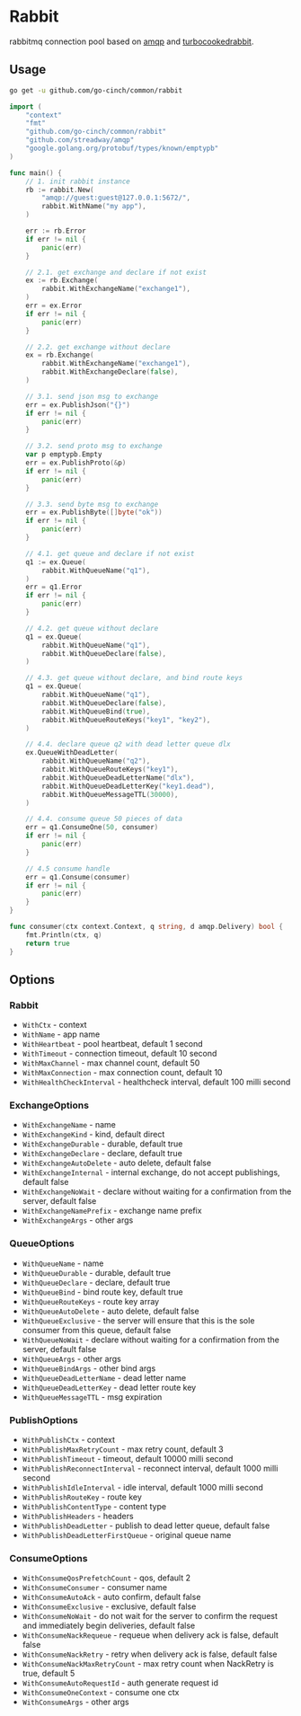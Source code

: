 # Rabbit

rabbitmq connection pool based on [amqp](https://github.com/streadway/amqp)
and [turbocookedrabbit](https://github.com/houseofcat/turbocookedrabbit).

## Usage

```bash
go get -u github.com/go-cinch/common/rabbit
```

```go
import (
	"context"
	"fmt"
	"github.com/go-cinch/common/rabbit"
	"github.com/streadway/amqp"
	"google.golang.org/protobuf/types/known/emptypb"
)

func main() {
	// 1. init rabbit instance
	rb := rabbit.New(
		"amqp://guest:guest@127.0.0.1:5672/",
		rabbit.WithName("my app"),
	)

	err := rb.Error
	if err != nil {
		panic(err)
	}

	// 2.1. get exchange and declare if not exist
	ex := rb.Exchange(
		rabbit.WithExchangeName("exchange1"),
	)
	err = ex.Error
	if err != nil {
		panic(err)
	}

	// 2.2. get exchange without declare
	ex = rb.Exchange(
		rabbit.WithExchangeName("exchange1"),
		rabbit.WithExchangeDeclare(false),
	)

	// 3.1. send json msg to exchange
	err = ex.PublishJson("{}")
	if err != nil {
		panic(err)
	}

	// 3.2. send proto msg to exchange
	var p emptypb.Empty
	err = ex.PublishProto(&p)
	if err != nil {
		panic(err)
	}

	// 3.3. send byte msg to exchange
	err = ex.PublishByte([]byte("ok"))
	if err != nil {
		panic(err)
	}

	// 4.1. get queue and declare if not exist
	q1 := ex.Queue(
		rabbit.WithQueueName("q1"),
	)
	err = q1.Error
	if err != nil {
		panic(err)
	}

	// 4.2. get queue without declare
	q1 = ex.Queue(
		rabbit.WithQueueName("q1"),
		rabbit.WithQueueDeclare(false),
	)

	// 4.3. get queue without declare, and bind route keys
	q1 = ex.Queue(
		rabbit.WithQueueName("q1"),
		rabbit.WithQueueDeclare(false),
		rabbit.WithQueueBind(true),
		rabbit.WithQueueRouteKeys("key1", "key2"),
	)

	// 4.4. declare queue q2 with dead letter queue dlx
	ex.QueueWithDeadLetter(
		rabbit.WithQueueName("q2"),
		rabbit.WithQueueRouteKeys("key1"),
		rabbit.WithQueueDeadLetterName("dlx"),
		rabbit.WithQueueDeadLetterKey("key1.dead"),
		rabbit.WithQueueMessageTTL(30000),
	)

	// 4.4. consume queue 50 pieces of data
	err = q1.ConsumeOne(50, consumer)
	if err != nil {
		panic(err)
	}

	// 4.5 consume handle
	err = q1.Consume(consumer)
	if err != nil {
		panic(err)
	}
}

func consumer(ctx context.Context, q string, d amqp.Delivery) bool {
	fmt.Println(ctx, q)
	return true
}
```

## Options

### Rabbit

- `WithCtx` - context
- `WithName` - app name
- `WithHeartbeat` - pool heartbeat, default 1 second
- `WithTimeout` - connection timeout, default 10 second
- `WithMaxChannel` - max channel count, default 50
- `WithMaxConnection` - max connection count, default 10
- `WithHealthCheckInterval` - healthcheck interval, default 100 milli second

### ExchangeOptions

- `WithExchangeName` - name
- `WithExchangeKind` - kind, default direct
- `WithExchangeDurable` - durable, default true
- `WithExchangeDeclare` - declare, default true
- `WithExchangeAutoDelete` - auto delete, default false
- `WithExchangeInternal` - internal exchange, do not accept publishings, default false
- `WithExchangeNoWait` - declare without waiting for a confirmation from the server, default false
- `WithExchangeNamePrefix` - exchange name prefix
- `WithExchangeArgs` - other args

### QueueOptions

- `WithQueueName` - name
- `WithQueueDurable` - durable, default true
- `WithQueueDeclare` - declare, default true
- `WithQueueBind` - bind route key, default true
- `WithQueueRouteKeys` - route key array
- `WithQueueAutoDelete` - auto delete, default false
- `WithQueueExclusive` - the server will ensure that this is the sole consumer from this queue, default false
- `WithQueueNoWait` - declare without waiting for a confirmation from the server, default false
- `WithQueueArgs` - other args
- `WithQueueBindArgs` - other bind args
- `WithQueueDeadLetterName` - dead letter name
- `WithQueueDeadLetterKey` - dead letter route key
- `WithQueueMessageTTL` - msg expiration

### PublishOptions

- `WithPublishCtx` - context
- `WithPublishMaxRetryCount` - max retry count, default 3
- `WithPublishTimeout` - timeout, default 10000 milli second
- `WithPublishReconnectInterval` - reconnect interval, default 1000 milli second
- `WithPublishIdleInterval` - idle interval, default 1000 milli second
- `WithPublishRouteKey` - route key
- `WithPublishContentType` - content type
- `WithPublishHeaders` - headers
- `WithPublishDeadLetter` - publish to dead letter queue, default false
- `WithPublishDeadLetterFirstQueue` - original queue name

### ConsumeOptions

- `WithConsumeQosPrefetchCount` - qos, default 2
- `WithConsumeConsumer` - consumer name
- `WithConsumeAutoAck` - auto confirm, default false
- `WithConsumeExclusive` - exclusive, default false
- `WithConsumeNoWait` - do not wait for the server to confirm the request and immediately begin deliveries, default
  false
- `WithConsumeNackRequeue` - requeue when delivery ack is false, default false
- `WithConsumeNackRetry` - retry when delivery ack is false, default false
- `WithConsumeNackMaxRetryCount` - max retry count when NackRetry is true, default 5
- `WithConsumeAutoRequestId` - auth generate request id
- `WithConsumeOneContext` - consume one ctx
- `WithConsumeArgs` - other args 

